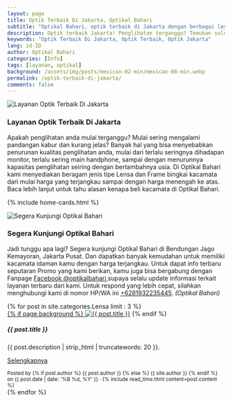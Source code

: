 ```yaml
---
layout: page
title: Optik Terbaik Di Jakarta, Optikal Bahari
subtitle: "Optikal Bahari, optik terbaik di Jakarta dengan berbagai layanan teratas dikelasnya, dapatkan periksa mata gratis di Optikal Bahari, Bisa Cicilan, Bebas Riba & Tanpa Bunga"
description: Optik terbaik Jakarta! Penglihatan terganggu? Temukan solusi di Optikal Bahari. Lensa & frame berkualitas, harga terjangkau, kunjungi kami hari ini
keywords: "Optik Terbaik Di Jakarta, Optik Terbaik, Optik Jakarta"
lang: id-ID
author: Optikal Bahari
categories: [Info]
tags: [layanan, optikal]
background: /assets/img/posts/mexican-02-min/mexican-00-min.webp
permalink: /optik-terbaik-di-jakarta/
comments: false
---
```


<div class="card shadow p-3 mb-5 bg-white rounded">
    <img 
        itemprop="image"
        src="{{"/assets/img/posts/periksa-mata/periksa-mata-gratis-optikal-bahari-5.webp" | relative_url }}" 
        class="card-img-top"
        title="Layanan Optik Terbaik Di Jakarta" 
        alt="Layanan Optik Terbaik Di Jakarta">
    <div class="card-body">
        <h3 class="card-title">
            Layanan Optik Terbaik Di Jakarta
        </h3>
        <p class="card-text text-left">
            Apakah penglihatan anda mulai terganggu? Mulai sering mengalami pandangan kabur dan kurang jelas? Banyak hal yang bisa menyebabkan penurunan kualitas penglihatan anda, mulai dari terlalu seringnya dihadapan monitor, terlalu sering main handphone, sampai dengan menurunnya kapasitas penglihatan seiring dengan bertambahnya usia. Di Optikal Bahari kami menyediakan beragam jenis tipe Lensa dan Frame bingkai kacamata dari mulai harga yang terjangkau sampai dengan harga menengah ke atas. Baca lebih lanjut untuk tahu alasan kenapa beli kacamata di Optikal Bahari.
        </p>
    </div>
</div>

{% include home-cards.html %}

<div class="card-deck mb-3">
  <div class="card shadow p-3 mb-5 bg-white rounded">
	<img 
        itemprop="image"
        src="{{"/assets/img/posts/periksa-mata/periksa-mata-gratis-optikal-bahari-9.webp" | relative_url }}" 
        title="Segera Kunjungi Optikal Bahari"
        class="card-img-top" 
        alt="Segera Kunjungi Optikal Bahari">
    <div class="card-body">
      <h3 class="card-title">Segera Kunjungi Optikal Bahari</h3>
      <p class="card-text text-left">
        Jadi tunggu apa lagi? Segera kunjungi Optikal Bahari di Bendungan Jago Kemayoran, Jakarta Pusat. Dan dapatkan banyak kemudahan untuk memiliki kacamata idaman kamu dengan harga terjangkau. Untuk dapat info terbaru seputaran Promo yang kami berikan, kamu juga bisa bergabung dengan Fanpage <a href="https://www.facebook.com/optikalbahari" id="FBClick" title="Facebook Page Optikal Bahari" class="FacebookPage">Facebook @optikalbahari
        </a> supaya selalu update informasi terkait layanan terbaru dari kami. Untuk respond yang lebih cepat, silahkan menghubungi kami di nomor HP/WA ini <a href="https://api.whatsapp.com/send?phone=6281932235445&text=Hallo%2C+saya+butuh+informasi+lebih+lanjut+mengenai+Optikal+Bahari" id="WhatsAppClick" class="WhatsAppCall" title="Call WhatsApp">+6281932235445</a>. <em>(Optikal Bahari)</em></p>
	</div>
   </div>
</div>

<section id="posts-category">
    <div class="card-deck">
		{% for post in site.categories.Lensa limit : 3 %}
        <div class="card shadow p-3 mb-5 bg-white rounded">
            <a href="{{ post.url | prepend: site.baseurl | replace: '//', '/' }}">
                {% if page.background %}
                    <img src="{{ post.background | prepend: site.baseurl | replace: '//', '/' }}" class="card-img-top" alt="{{ post.title }}"></a> 
                {% endif %}
            <div class="card-body">
                <h5 class="card-title">
                    {{ post.title }}
                </h5>
                <p class="card-text text-left">
                    {{ post.description | strip_html | truncatewords: 20 }}.
                </p>
                <p class="card-text text-left">
                    <a class="btn btn-primary rounded-pill" href="{{ post.url | prepend: site.baseurl | replace: '//', '/' }}">Selengkapnya</a>
                </p>
            </div>
            <div class="card-footer">
                <small class="text-muted">
                    Posted by {% if post.author %} {{ post.author }} {% else %} {{ site.author }} {% endif %} on
                    {{ post.date | date: '%B %d, %Y' }} &middot; {% include read_time.html content=post.content %}
                </small>
            </div>
        </div>
        {% endfor %}
    </div>
</section>
